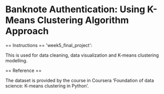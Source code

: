 # Banknote Authentication: Using K-Means Clustering Algorithm Approach 

== Instructions ==
'week5_final_project':

This is used for data cleaning, data visualization and K-means clustering modelling. 

== Reference ==

The dataset is provided by the course in Coursera ‘Foundation of data science: K-means clustering in Python’.
